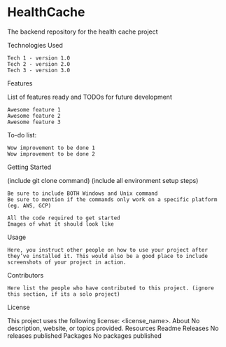 # HealthCache

The backend repository for the health cache project

Technologies Used

    Tech 1 - version 1.0
    Tech 2 - version 2.0
    Tech 3 - version 3.0

Features

List of features ready and TODOs for future development

    Awesome feature 1
    Awesome feature 2
    Awesome feature 3

To-do list:

    Wow improvement to be done 1
    Wow improvement to be done 2

Getting Started

(include git clone command) (include all environment setup steps)

    Be sure to include BOTH Windows and Unix command
    Be sure to mention if the commands only work on a specific platform (eg. AWS, GCP)

    All the code required to get started
    Images of what it should look like

Usage

    Here, you instruct other people on how to use your project after they’ve installed it. This would also be a good place to include screenshots of your project in action.

Contributors

    Here list the people who have contributed to this project. (ignore this section, if its a solo project)

License

This project uses the following license: <license_name>.
About
No description, website, or topics provided.
Resources
Readme
Releases
No releases published
Packages
No packages published 
